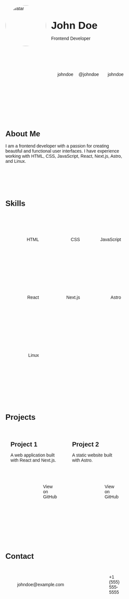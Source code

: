 <!DOCTYPE html>
<html lang="en">
<head>
    <meta charset="UTF-8">
    <meta name="viewport" content="width=device-width, initial-scale=1.0">
    <title>Component</title>
    <link rel="stylesheet" href="styles.css">
</head>
<body>
    <div class="container">
        <div class="content-wrapper">
            <div class="profile-section">
                <div class="avatar-wrapper">
                    <img src="https://avatars.githubusercontent.com/u/111188920" alt="Avatar" class="avatar">
                </div>
                <div class="info-wrapper">
                    <div class="text-wrapper">
                        <h1 class="name">John Doe</h1>
                        <p class="role">Frontend Developer</p>
                    </div>
                    <div class="links-wrapper">
                        <a href="#" class="social-link">
                            <svg class="icon"><!-- GithubIcon --></svg>
                            <span>johndoe</span>
                        </a>
                        <a href="#" class="social-link">
                            <svg class="icon"><!-- TwitterIcon --></svg>
                            <span>@johndoe</span>
                        </a>
                        <a href="#" class="social-link">
                            <svg class="icon"><!-- LinkedinIcon --></svg>
                            <span>johndoe</span>
                        </a>
                    </div>
                </div>
            </div>
            <div class="section">
                <h2 class="section-title">About Me</h2>
                <p class="section-content">
                    I am a frontend developer with a passion for creating beautiful and functional user interfaces. I have
                    experience working with HTML, CSS, JavaScript, React, Next.js, Astro, and Linux.
                </p>
            </div>
            <div class="section">
                <h2 class="section-title">Skills</h2>
                <div class="skills-grid">
                    <div class="skill">
                        <svg class="icon"><!-- HashIcon --></svg>
                        <span>HTML</span>
                    </div>
                    <div class="skill">
                        <svg class="icon"><!-- CodepenIcon --></svg>
                        <span>CSS</span>
                    </div>
                    <div class="skill">
                        <svg class="icon"><!-- CodepenIcon --></svg>
                        <span>JavaScript</span>
                    </div>
                    <div class="skill">
                        <svg class="icon"><!-- CodepenIcon --></svg>
                        <span>React</span>
                    </div>
                    <div class="skill">
                        <svg class="icon"><!-- CodepenIcon --></svg>
                        <span>Next.js</span>
                    </div>
                    <div class="skill">
                        <svg class="icon"><!-- SpaceIcon --></svg>
                        <span>Astro</span>
                    </div>
                    <div class="skill">
                        <svg class="icon"><!-- LaptopIcon --></svg>
                        <span>Linux</span>
                    </div>
                </div>
            </div>
            <div class="section">
                <h2 class="section-title">Projects</h2>
                <div class="projects-grid">
                    <div class="card">
                        <div class="card-header">
                            <h3 class="card-title">Project 1</h3>
                            <p class="card-description">A web application built with React and Next.js.</p>
                        </div>
                        <div class="card-content">
                            <svg class="icon"><!-- GithubIcon --></svg>
                            <a href="#" class="card-link">View on GitHub</a>
                        </div>
                    </div>
                    <div class="card">
                        <div class="card-header">
                            <h3 class="card-title">Project 2</h3>
                            <p class="card-description">A static website built with Astro.</p>
                        </div>
                        <div class="card-content">
                            <svg class="icon"><!-- GithubIcon --></svg>
                            <a href="#" class="card-link">View on GitHub</a>
                        </div>
                    </div>
                </div>
            </div>
            <div class="section">
                <h2 class="section-title">Contact</h2>
                <div class="contact-wrapper">
                    <div class="contact-item">
                        <svg class="icon"><!-- MailOpenIcon --></svg>
                        <span>johndoe@example.com</span>
                    </div>
                    <div class="contact-item">
                        <svg class="icon"><!-- PhoneIcon --></svg>
                        <span>+1 (555) 555-5555</span>
                    </div>
                </div>
            </div>
        </div>
    </div>
</body>
</html>

<style>
  * {
    box-sizing: border-box;
    margin: 0;
    padding: 0;
}

body {
    display: flex;
    justify-content: center;
    align-items: center;
    min-height: 100vh;
    background-color: var(--background-color);
    color: var(--foreground-color);
    font-family: Arial, sans-serif;
}

.container {
    max-width: 768px;
    width: 100%;
    padding: 16px;
}

.content-wrapper {
    display: flex;
    flex-direction: column;
    gap: 32px;
}

.profile-section {
    display: flex;
    flex-direction: column;
    align-items: center;
    gap: 16px;
}

@media (min-width: 768px) {
    .profile-section {
        flex-direction: row;
        align-items: flex-start;
    }
}

.avatar-wrapper {
    flex-shrink: 0;
}

.avatar {
    width: 128px;
    height: 128px;
    border-radius: 50%;
}

.info-wrapper {
    display: flex;
    flex-direction: column;
    align-items: center;
    gap: 16px;
}

@media (min-width: 768px) {
    .info-wrapper {
        align-items: flex-start;
    }
}

.text-wrapper {
    text-align: center;
}

@media (min-width: 768px) {
    .text-wrapper {
        text-align: left;
    }
}

.name {
    font-size: 2rem;
    font-weight: bold;
}

.role {
    color: var(--muted-foreground-color);
}

.links-wrapper {
    display: flex;
    flex-direction: column;
    gap: 8px;
}

@media (min-width: 768px) {
    .links-wrapper {
        flex-direction: row;
    }
}

.social-link {
    display: flex;
    align-items: center;
    gap: 8px;
    text-decoration: none;
    color: inherit;
}

.section {
    margin-top: 32px;
}

.section-title {
    font-size: 1.5rem;
    font-weight: bold;
}

.section-content {
    margin-top: 16px;
    color: var(--muted-foreground-color);
}

.skills-grid {
    display: grid;
    grid-template-columns: repeat(2, 1fr);
    gap: 16px;
    margin-top: 16px;
}

@media (min-width: 768px) {
    .skills-grid {
        grid-template-columns: repeat(3, 1fr);
    }
}

.skill {
    display: flex;
    align-items: center;
    gap: 8px;
    background-color: var(--muted-background-color);
    border-radius: 8px;
    padding: 8px;
}

.projects-grid {
    display: grid;
    grid-template-columns: 1fr;
    gap: 16px;
    margin-top: 16px;
}

@media (min-width: 768px) {
    .projects-grid {
        grid-template-columns: 1fr 1fr;
    }
}

.card {
    border: 1px solid var(--muted-background-color);
    border-radius: 8px;
    padding: 16px;
}

.card-header {
    margin-bottom: 16px;
}

.card-title {
    font-size: 1.25rem;
    font-weight: bold;
}

.card-description {
    color: var(--muted-foreground-color);
}

.card-content {
    display: flex;
    align-items: center;
    gap: 8px;
}

.card-link {
    color: var(--primary-color);
    text-decoration: none;
}

.card-link:hover {
    text-decoration: underline;
}

.contact-wrapper {
    display: flex;
    flex-direction: column;
    gap: 16px;
}

@media (min-width: 768px) {
    .contact-wrapper {
        flex-direction: row;
    }
}

.contact-item {
    display: flex;
    align-items: center;
    gap: 8px;
}

</style>

